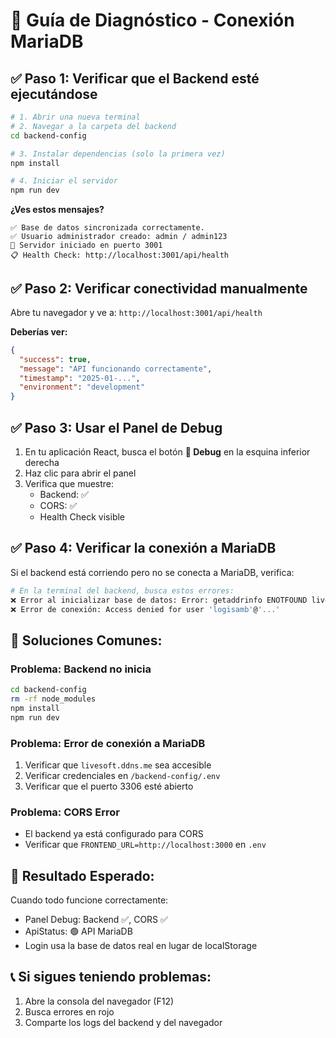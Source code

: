 # 🔧 Guía de Diagnóstico - Conexión MariaDB

## ✅ Paso 1: Verificar que el Backend esté ejecutándose

```bash
# 1. Abrir una nueva terminal
# 2. Navegar a la carpeta del backend
cd backend-config

# 3. Instalar dependencias (solo la primera vez)
npm install

# 4. Iniciar el servidor
npm run dev
```

**¿Ves estos mensajes?**
```
✅ Base de datos sincronizada correctamente.
✅ Usuario administrador creado: admin / admin123
🚀 Servidor iniciado en puerto 3001
📋 Health Check: http://localhost:3001/api/health
```

## ✅ Paso 2: Verificar conectividad manualmente

Abre tu navegador y ve a: `http://localhost:3001/api/health`

**Deberías ver:**
```json
{
  "success": true,
  "message": "API funcionando correctamente",
  "timestamp": "2025-01-...",
  "environment": "development"
}
```

## ✅ Paso 3: Usar el Panel de Debug

1. En tu aplicación React, busca el botón **🔧 Debug** en la esquina inferior derecha
2. Haz clic para abrir el panel
3. Verifica que muestre:
   - Backend: ✅
   - CORS: ✅
   - Health Check visible

## ✅ Paso 4: Verificar la conexión a MariaDB

Si el backend está corriendo pero no se conecta a MariaDB, verifica:

```bash
# En la terminal del backend, busca estos errores:
❌ Error al inicializar base de datos: Error: getaddrinfo ENOTFOUND livesoft.ddns.me
❌ Error de conexión: Access denied for user 'logisamb'@'...'
```

## 🔄 Soluciones Comunes:

### Problema: Backend no inicia
```bash
cd backend-config
rm -rf node_modules
npm install
npm run dev
```

### Problema: Error de conexión a MariaDB
1. Verificar que `livesoft.ddns.me` sea accesible
2. Verificar credenciales en `/backend-config/.env`
3. Verificar que el puerto 3306 esté abierto

### Problema: CORS Error
- El backend ya está configurado para CORS
- Verificar que `FRONTEND_URL=http://localhost:3000` en `.env`

## 🎯 Resultado Esperado:

Cuando todo funcione correctamente:
- Panel Debug: Backend ✅, CORS ✅
- ApiStatus: 🟢 API MariaDB
- Login usa la base de datos real en lugar de localStorage

## 📞 Si sigues teniendo problemas:

1. Abre la consola del navegador (F12)
2. Busca errores en rojo
3. Comparte los logs del backend y del navegador